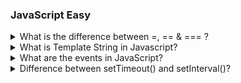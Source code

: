 ### JavaScript Easy

<details>

  <summary>What is the difference between =, ==  & === ?</summary>

- **single equals to** (=)

`=` Single equal to is a Assignment Operator. If you want to assign the value of variable then use single equal to.

**Example :**

```js
let Num = 20;
console.log(Num);
```

**Output**

> 20

- **double equals to** (==)

`==` Double equal to is a Comparison Operator. And for comparing two value of variable using comparison operator and then output will show in boolean format (true or false).

**Example 2**

```js
let num1 = 10;
let num2 = 10;
document.write(num1 == num2);
```

**Output**

> true

- **tripple equals to** (===)

`===` Tripple equal to Also known as strict equality operator, it compares both the value and then output will show in boolean format (true or false).

**Example 3**

```js
let num1 = 10;
let num2 = 10;
document.write(num1 === num2);
```

**Output**

> true

</details>

<details>
  <summary>What is Template String in Javascript?</summary>

- Template String is a another way to create a String in javaScript to embedded a variables and expression in javaScript .
- It denoted as a backticks ` (``) ` character instead of double `" "` or single quotes `' '` and
  It allows placeholder `${ }` to embedded variables and expression directly .
- Template string is used to string formating .
- With the help of Template string we can add multiline String without using Escape character `\n`

```js showLineNumbers="true"
<!DOCTYPE html>
<html>
<head>
</head>
<body>
  <script>
    const num1 = 80;
    const num2 = 20;
    console.log(`The sum of ${num1} and ${num2} is `${num1+num2});
  </script>
</body>
</html>
```

**output:**

> The sum of 80 and 20 is 100.

In above example In Line no. 7 we create one variable num1 and store 80 ,In Line no. 8 create a variable num2 and store a value 20 and In Line no. 9 In console.log() we print a actual value of num1 and num2 and it sum with the help of ${}.

</details>

<details>
  <summary>What are the events in JavaScript?</summary>

An event is an action that occurs as per the user's instruction as input and gives the output in response. We can consider different types of inputs, such as `clicking a button` , `moving the mouse` , `pressing a key` , and when users press tab and text box change

**JavaScript has several built-in event objects.**

`onclick()`:The onclick event in Javascript occurs when the user clicks on an element.

**For Example**

```html
<button onClick="alert('Call onClick Event')">Click Me</button>
```

`ondblclick()`:This event occurs when the user double-clicks on an element.

`onchange()`: This event occurs when the value of an input field, select option, or textarea is changed.

`onkeypress()`:This event occurs when the user presses a key down over an element.

`onkeyDown()`:This event occurs when the user presses a key down over an element.

`onkeyUp()`:This event occurs when the user releases a key which was pressed over an element.

`onmouseover()`:This event occurs when the mouse pointer enters the active area of an element.

`onMouseMove()`:This event occurs when the user moves the mouse over an element.

`onmouseout()`:This event occurs when the mouse pointer exits the active area of an element.

`onload()`:This event occurs when HTML document has finished loading.

</details>

<details>
  <summary>Difference between setTimeout() and setInterval()?</summary>

Both `setTimeout()` and `setInterval()` are JavaScript functions used to delay the execution of code. They both allow you to specify a delay, which is the time you want to wait before the code is executed.

In `setTimeout()`, you provide a function that will be executed after a specified delay, but only once. After the function finishes executing

Syntax: `setTimeout(function, delay)`

```js
setTimeout(function () {
  console.log("This code runs after a delay");
}, 1000); // Executes after 1000 milliseconds (1 second)
```

In `setInterval()` is used to repeatedly execute a specified function or code snippet at defined intervals.

Syntax: `setInterval(function, delay)`

```js
setInterval(function () {
  console.log("This code runs repeatedly at a specified interval");
}, 2000); // Executes every 2000 milliseconds (2 seconds)
```

</details>

